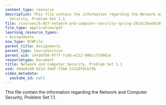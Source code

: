 ```yaml
---
content_type: resource
description: This file contain the information regarding the Network and Computer
  Security, Problem Set 1.1.
file: /courses/6-857-network-and-computer-security-spring-2014/39ae8c80821434dff5b651310fdcb79b_MIT6_857S14_1.1.pdf
file_type: application/pdf
learning_resource_types:
- Assignments
ocw_type: OCWFile
parent_title: Assignments
parent_type: CourseSection
parent_uid: 144107b0-9f7f-fc0d-e212-00bcc7c0981e
resourcetype: Document
title: Network and Computer Security, Problem Set 1.1
uid: 39ae8c80-8214-34df-f5b6-51310fdcb79b
video_metadata:
  youtube_id: null
---
```

This file contain the information regarding the Network and Computer Security, Problem Set 1.1.